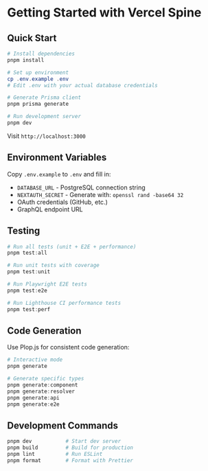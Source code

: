 # Getting Started with Vercel Spine

## Quick Start

```powershell
# Install dependencies
pnpm install

# Set up environment
cp .env.example .env
# Edit .env with your actual database credentials

# Generate Prisma client
pnpm prisma generate

# Run development server
pnpm dev
```

Visit `http://localhost:3000`

## Environment Variables

Copy `.env.example` to `.env` and fill in:

- `DATABASE_URL` - PostgreSQL connection string
- `NEXTAUTH_SECRET` - Generate with: `openssl rand -base64 32`
- OAuth credentials (GitHub, etc.)
- GraphQL endpoint URL

## Testing

```powershell
# Run all tests (unit + E2E + performance)
pnpm test:all

# Run unit tests with coverage
pnpm test:unit

# Run Playwright E2E tests
pnpm test:e2e

# Run Lighthouse CI performance tests
pnpm test:perf
```

## Code Generation

Use Plop.js for consistent code generation:

```powershell
# Interactive mode
pnpm generate

# Generate specific types
pnpm generate:component
pnpm generate:resolver
pnpm generate:api
pnpm generate:e2e
```

## Development Commands

```powershell
pnpm dev           # Start dev server
pnpm build         # Build for production
pnpm lint          # Run ESLint
pnpm format        # Format with Prettier
```
